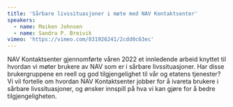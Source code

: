 ```yaml
---
title: 'Sårbare livssituasjoner i møte med NAV Kontaktsenter'
speakers:
  - name: Maiken Johnsen
  - name: Sandra P. Breivik
vimeo: 'https://vimeo.com/831926241/2cdd0c63ec'
---
```


NAV Kontaktsenter gjennomførte våren 2022 et innledende arbeid knyttet til hvordan vi møter brukere av NAV som er i sårbare livssituasjoner. Har disse brukergruppene en reell og god tilgjengelighet til vår og etatens tjenester? Vi vil fortelle om hvordan NAV Kontaktsenter jobber for å ivareta brukere i sårbare livssituasjoner, og ønsker innspill på hva vi kan gjøre for å bedre tilgjengeligheten.